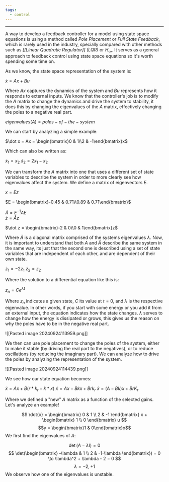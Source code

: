 ```yaml
---
tags:
  - control
---
```

---
A way to develop a feedback controller for a model using state space equations is using a method called *Pole Placement* or *Full State Feedback*, which is rarely used in the industry, specially compared with other methods such as *[[Linear Quadratic Regulator]]* *(LQR)* or $H_\infty$. It serves as a general approach to feedback control using state space equations so it's worth spending some time on.

As we know, the state space representation of the system is:

$\dot x = Ax + Bu$

Where $Ax$ captures the dynamics of the system and $Bu$ represents how it responds to external inputs. We know that the controller's job is to modify the $A$ matrix to change the dynamics and drive the system to stability, it does this by changing the eigenvalues of the $A$ matrix, effectively changing the poles to a negative real part.

$eigenvalues(A) = poles-of-the-system$

We can start by analyzing a simple example:

$\dot x = Ax = \begin{bmatrix}0 & 1\\2 & -1\end{bmatrix}x$

Which can also be written as:

$\dot x_1 = x_2$
$\dot x_2 = 2x_1 - x_2$

We can transform the $A$ matrix into one that uses a different set of state variables to describe the system in order to more clearly see how eigenvalues affect the system. We define a matrix of eigenvectors $E$.

$x = Ez$

$E = \begin{bmatrix}-0.45 & 0.71\\0.89 & 0.71\end{bmatrix}$ 

$\tilde A = E^{-1}AE$  
$\dot z = \tilde Az$

$\dot z = \begin{bmatrix}-2 & 0\\0 & 1\end{bmatrix}z$

Where $\tilde A$ is a diagonal matrix comprised of the systems eigenvalues $\lambda$. Now, it is important to understand that both $A$ and $\tilde A$ describe the same system in the same way, its just that the second one is described using a set of state variables that are independent of each other, and are dependent of their own state.

$\dot z_1 = -2z_1$
$\dot z_2 = z_2$

Where the solution to a differential equation like this is:

$z_n = Ce^{\lambda t}$

Where $z_n$ indicates a given state, $C$ its value at $t=0$, and $\lambda$ is the respective eigenvalue. In other words, if you start with some energy or you add it from an external input, the equation indicates how the state changes. $\lambda$ serves to change how the energy is dissipated or grows, this gives us the reason on why the poles have to be in the negative real part.

![[Pasted image 20240924113959.png]]

We then can use pole placement to change the poles of the system, either to make it stable (by driving the real part to the negatives), or to reduce oscillations (by reducing the imaginary part). We can analyze how to drive the poles by analyzing the representation of the system.

![[Pasted image 20240924114439.png]]

We see how our state equation becomes:

$\dot{x}=Ax+B(r*k_{r}-k*x)$
$\dot{x}=Ax-Bkx+Brk_{r}$
$\dot{x}=(A-Bk)x + BrK_{r}$

Where we defined a "new" $A$ matrix as a function of the selected gains. Let's analyze an example!

$$
\dot{x} = \begin{bmatrix}
0 & 1  \\
2 & -1
\end{bmatrix}
x + \begin{bmatrix}
1 \\
0
\end{bmatrix} u
$$
$$y = \begin{bmatrix}1 & 0\end{bmatrix}x$$
We first find the eigenvalues of $A$:

$$\det(A-\lambda I) = 0$$
$$
\det(\begin{bmatrix}
-\lambda & 1 \\
2 & -1-\lambda
\end{bmatrix}) = 0 \to 
\lambda^2 + \lambda - 2 = 0
$$
$$\lambda = -2,+1$$
We observe how one of the eigenvalues is unstable.